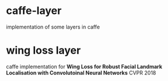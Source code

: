 # caffe-layer
implementation of some layers in caffe

# wing loss layer
caffe implementation for **Wing Loss for Robust Facial Landmark Localisation with Convolutoinal Neural Networks** CVPR 2018
